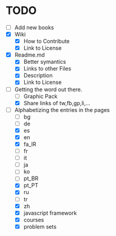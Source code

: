 TODO
===

- [ ] Add new books
- [x] Wiki
    - [x] How to Contribute
    - [x] Link to License
- [x] Readme.md
    - [x] Better symantics
    - [x] Links to other Files
    - [x] Description
    - [x] Link to License
- [ ] Getting the word out there.
    - [ ] Graphic Pack
    - [x] Share links of tw,fb,gp,li,...
- [ ] Alphabetizing the entries in the pages
    - [ ] bg
    - [ ] de
    - [x] es
    - [x] en
    - [x] fa_IR
    - [ ] fr
    - [ ] it
    - [ ] ja
    - [ ] ko
    - [ ] pt_BR
    - [X] pt_PT
    - [x] ru
    - [ ] tr
    - [x] zh
    - [x] javascript framework
    - [x] courses
    - [x] problem sets
